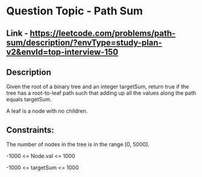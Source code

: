 # Question Topic - Path Sum


## Link - https://leetcode.com/problems/path-sum/description/?envType=study-plan-v2&envId=top-interview-150


## Description

Given the root of a binary tree and an integer targetSum, return true if the tree has a root-to-leaf path such that adding up all the values along the path equals targetSum.

A leaf is a node with no children.


## Constraints:

The number of nodes in the tree is in the range [0, 5000].

-1000 <= Node.val <= 1000

-1000 <= targetSum <= 1000

